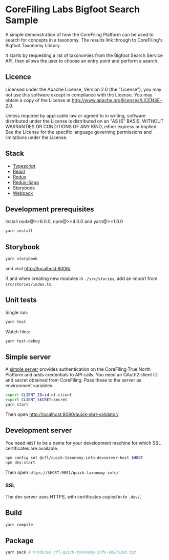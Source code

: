 # CoreFiling Labs Bigfoot Search Sample

A simple demonstration of how the CoreFiling Platform can be used to search for
concepts in a taxonomy.  The results link through to CoreFiling's Bigfoot
Taxonomy Library.

It starts by requesting a list of taxonomies from the Bigfoot Search Service API,
then allows the user to choose an entry point and perform a search.

## Licence

Licensed under the Apache License, Version 2.0 (the "License");
you may not use this software except in compliance with the License.
You may obtain a copy of the License at <http://www.apache.org/licenses/LICENSE-2.0>.

Unless required by applicable law or agreed to in writing, software
distributed under the License is distributed on an "AS IS" BASIS,
WITHOUT WARRANTIES OR CONDITIONS OF ANY KIND, either express or implied.
See the License for the specific language governing permissions and
limitations under the License.


## Stack

- [Typescript](https://github.com/Microsoft/TypeScript)
- [React](https://github.com/facebook/react)
- [Redux](http://redux.js.org/)
- [Redux-Saga](https://redux-saga.js.org/)
- [Storybook](https://storybook.js.org)
- [Webpack](https://github.com/webpack/webpack)


## Development prerequisites

Install node@>=6.0.0, npm@>=4.0.0 and yarn@>=1.0.0

```bash
yarn install
```


## Storybook

```bash
yarn storybook
```

and visit <http://localhost:6006/>.

If and when creating new modules in `./src/stories`, add an import from `src/stories/index.ts`.


## Unit tests

Single run:

```bash
yarn test
```

Watch files:

```bash
yarn test-debug
```


## Simple server

A [simple server][1] provides authentication on the CoreFiling True North
Platform and adds credentials to API calls.
You need an OAuth2 client ID and  secret obtained from
CoreFiling. Pass these to the server as environment variables:

```bash
export CLIENT_ID=id-of-client
export CLIENT_SECRET=secret
yarn start
```

Then open <http://localhost:8080/quick-xbrl-validator/>.

  [1]: https://github.com/CoreFiling/simple-platform-server



## Development server

You need `HOST` to be a name for your development machine for which SSL certificates are available.

```bash
npm config set @cfl/quick-taxonomy-info:devserver-host $HOST
npm dev:start
```

Then open `https://$HOST:9091/quick-taxonomy-info/`

### SSL

The dev server uses HTTPS, with certificates copied in to `.dev/`.


## Build

```bash
yarn compile
```


## Package

```bash
yarn pack # Produces cfl-quick-taxonomy-info-$VERSION.tgz
```
